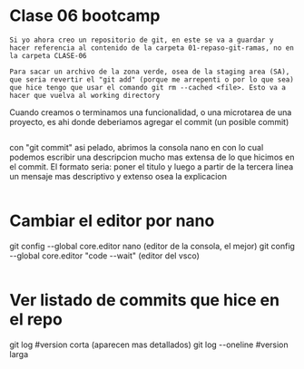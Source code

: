 # Clase 06 bootcamp

```
Si yo ahora creo un repositorio de git, en este se va a guardar y hacer referencia al contenido de la carpeta 01-repaso-git-ramas, no en la carpeta CLASE-06
```
```
Para sacar un archivo de la zona verde, osea de la staging area (SA), que seria revertir el "git add" (porque me arrepenti o por lo que sea) que hice tengo que usar el comando git rm --cached <file>. Esto va a hacer que vuelva al working directory
```
Cuando creamos o terminamos una funcionalidad, o una microtarea de una proyecto, es ahi donde deberiamos agregar el commit (un posible commit)
```
```
con "git commit" asi pelado, abrimos la consola nano en con lo cual podemos escribir una descripcion mucho mas extensa de lo que hicimos en el commit. El formato seria: poner el titulo y luego a partir de la tercera linea un mensaje mas descriptivo y extenso osea la explicacion
```
```
# Cambiar el editor por nano

git config --global core.editor nano (editor de la consola, el mejor)
git config --global core.editor "code --wait" (editor del vsco)
```
```
# Ver listado de commits que hice en el repo 

git log #version corta (aparecen mas detallados)
git log --oneline #version larga
```